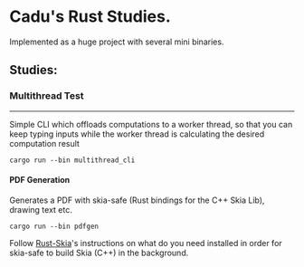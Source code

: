 # Cadu's Rust Studies.

Implemented as a huge project with several mini binaries.

## Studies:


### Multithread Test
-----------------------

Simple CLI which offloads computations to a worker thread, so that you can keep typing inputs while the worker thread is calculating the desired computation result

    cargo run --bin multithread_cli

#### PDF Generation

Generates a PDF with skia-safe (Rust bindings for the C++ Skia Lib), drawing text etc.

    cargo run --bin pdfgen

Follow [Rust-Skia](https://github.com/rust-skia/rust-skia)'s instructions on what do you need installed in order for skia-safe to build Skia (C++) in the background.
